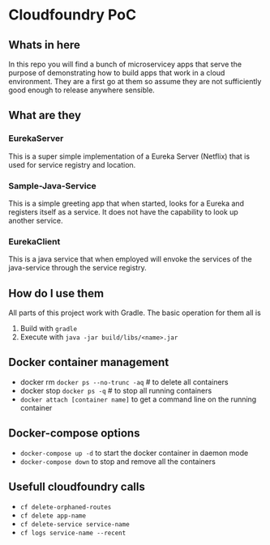 # Cloudfoundry PoC

## Whats in here
In this repo you will find a bunch of microservicey apps that serve the purpose of demonstrating how to build apps that work in a cloud environment.  They are a first go at them so assume they are not sufficiently good enough to release anywhere sensible.

## What are they

### EurekaServer
This is a super simple implementation of a Eureka Server (Netflix) that is used for service registry and location.

### Sample-Java-Service
This is a simple greeting app that when started, looks for a Eureka and registers itself as a service.  It does not have the capability to look up another service.

### EurekaClient
This is a java service that when employed will envoke the services of the java-service through the service registry.

## How do I use them
All parts of this project work with Gradle.  The basic operation for them all is
1. Build with `gradle`
2. Execute with `java -jar build/libs/<name>.jar`

## Docker container management
* docker rm `docker ps --no-trunc -aq` # to delete all containers
* docker stop `docker ps -q` # to stop all running containers
* `docker attach [container name]` to get a command line on the running container

## Docker-compose options
* `docker-compose up -d` to start the docker container in daemon mode
* `docker-compose down` to stop and remove all the containers

## Usefull cloudfoundry calls
* `cf delete-orphaned-routes`
* `cf delete app-name`
* `cf delete-service service-name`
* `cf logs service-name --recent`
